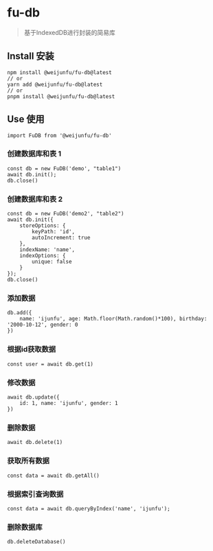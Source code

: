 # fu-db
> 基于IndexedDB进行封装的简易库

## Install 安装
```
npm install @weijunfu/fu-db@latest
// or
yarn add @weijunfu/fu-db@latest
// or
pnpm install @weijunfu/fu-db@latest
```

## Use 使用

```
import FuDB from '@weijunfu/fu-db'
```

### 创建数据库和表 1
```
const db = new FuDB('demo', "table1")
await db.init();
db.close()
```

### 创建数据库和表 2
```
const db = new FuDB('demo2', "table2")
await db.init({
    storeOptions: {
        keyPath: 'id',
        autoIncrement: true
    }, 
    indexName: 'name',
    indexOptions: {
        unique: false
    }
});
db.close()
```

### 添加数据
```
db.add({
    name: 'ijunfu', age: Math.floor(Math.random()*100), birthday: '2000-10-12', gender: 0
})
```

### 根据id获取数据
```
const user = await db.get(1)
```

### 修改数据
```
await db.update({
    id: 1, name: 'ijunfu', gender: 1
})
```

### 删除数据
```
await db.delete(1)
```

### 获取所有数据
```
const data = await db.getAll()
```

### 根据索引查询数据
```
const data = await db.queryByIndex('name', 'ijunfu');
```

### 删除数据库
```
db.deleteDatabase()
```